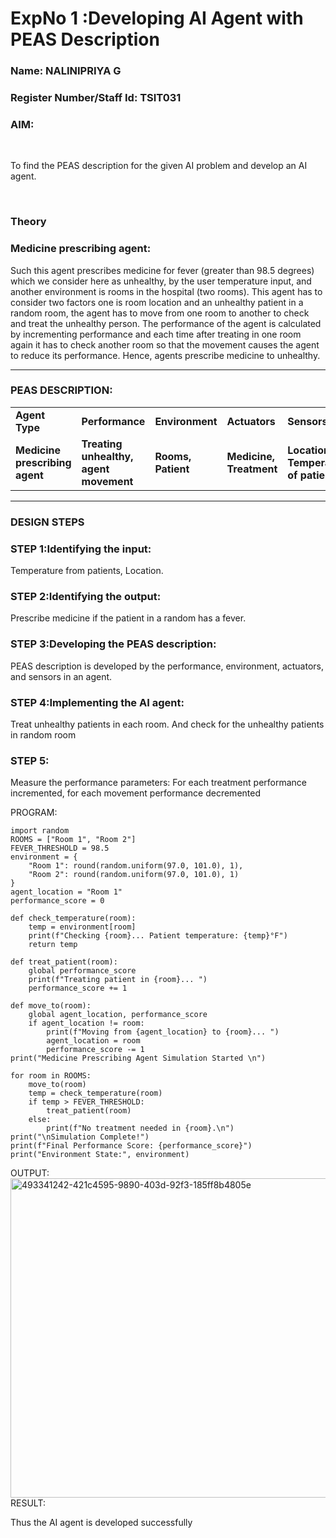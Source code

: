 <h1>ExpNo 1 :Developing AI Agent with PEAS Description</h1>
<h3>Name: NALINIPRIYA G </h3>
<h3>Register Number/Staff Id: TSIT031</h3>


<h3>AIM:</h3>
<br>
<p>To find the PEAS description for the given AI problem and develop an AI agent.</p>
<br>
<h3>Theory</h3>
<h3>Medicine prescribing agent:</h3>
<p>Such this agent prescribes medicine for fever (greater than 98.5 degrees) which we consider here as unhealthy, by the user temperature input, and another environment is rooms in the hospital (two rooms). This agent has to consider two factors one is room location and an unhealthy patient in a random room, the agent has to move from one room to another to check and treat the unhealthy person. The performance of the agent is calculated by incrementing performance and each time after treating in one room again it has to check another room so that the movement causes the agent to reduce its performance. Hence, agents prescribe medicine to unhealthy.</p>
<hr>
<h3>PEAS DESCRIPTION:</h3>
<table>
  <tr>
    <td><strong>Agent Type</strong></td>
    <td><strong>Performance</strong></td>
     <td><strong>Environment</strong></td>
    <td><strong>Actuators</strong></td>
    <td><strong>Sensors</strong></td>
  </tr>
    <tr>
    <td><strong>Medicine prescribing agent</strong></td>
    <td><strong>Treating unhealthy, agent movement</strong></td>
     <td><strong>Rooms, Patient</strong></td>
    <td><strong>Medicine, Treatment</strong></td>
    <td><strong>Location, Temperature of patient</strong></td>
  </tr>
</table>
<hr>
<H3>DESIGN STEPS</H3>
<h3>STEP 1:Identifying the input:</h3>
<p>Temperature from patients, Location.</p>
<h3>STEP 2:Identifying the output:</h3>
<p>Prescribe medicine if the patient in a random has a fever.</p>
<h3>STEP 3:Developing the PEAS description:</h3>
<p>PEAS description is developed by the performance, environment, actuators, and sensors in an agent.</p>
<h3>STEP 4:Implementing the AI agent:</h3>
<p>Treat unhealthy patients in each room. And check for the unhealthy patients in random room</p>
<h3>STEP 5:</h3>
<p>Measure the performance parameters: For each treatment performance incremented, for each movement performance decremented</p>

PROGRAM:
````
import random
ROOMS = ["Room 1", "Room 2"]
FEVER_THRESHOLD = 98.5
environment = {
    "Room 1": round(random.uniform(97.0, 101.0), 1),
    "Room 2": round(random.uniform(97.0, 101.0), 1)
}
agent_location = "Room 1"
performance_score = 0

def check_temperature(room):
    temp = environment[room]
    print(f"Checking {room}... Patient temperature: {temp}°F")
    return temp

def treat_patient(room):
    global performance_score
    print(f"Treating patient in {room}... ")
    performance_score += 1 

def move_to(room):
    global agent_location, performance_score
    if agent_location != room:
        print(f"Moving from {agent_location} to {room}... ")
        agent_location = room
        performance_score -= 1  
print("Medicine Prescribing Agent Simulation Started \n")

for room in ROOMS:
    move_to(room)
    temp = check_temperature(room)
    if temp > FEVER_THRESHOLD:
        treat_patient(room)
    else:
        print(f"No treatment needed in {room}.\n")
print("\nSimulation Complete!")
print(f"Final Performance Score: {performance_score}")
print("Environment State:", environment)
````
OUTPUT:
<img width="1060" height="511" alt="493341242-421c4595-9890-403d-92f3-185ff8b4805e" src="https://github.com/user-attachments/assets/245e1630-2d05-4e26-a369-ddca50cbe401" />
RESULT:


Thus the AI agent is developed successfully

